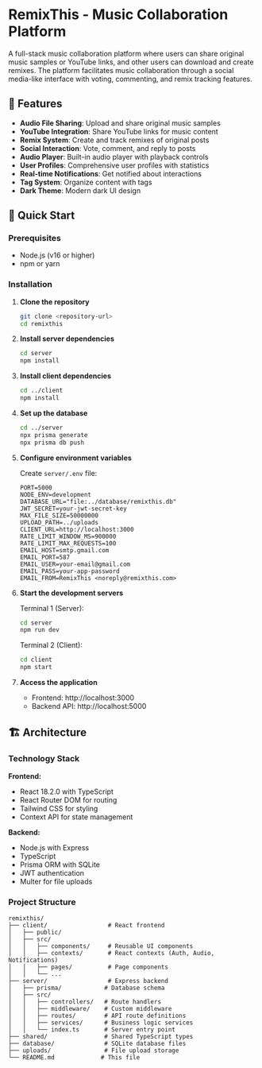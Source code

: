 # RemixThis - Music Collaboration Platform

A full-stack music collaboration platform where users can share original music samples or YouTube links, and other users can download and create remixes. The platform facilitates music collaboration through a social media-like interface with voting, commenting, and remix tracking features.

## 🎵 Features

- **Audio File Sharing**: Upload and share original music samples
- **YouTube Integration**: Share YouTube links for music content
- **Remix System**: Create and track remixes of original posts
- **Social Interaction**: Vote, comment, and reply to posts
- **Audio Player**: Built-in audio player with playback controls
- **User Profiles**: Comprehensive user profiles with statistics
- **Real-time Notifications**: Get notified about interactions
- **Tag System**: Organize content with tags
- **Dark Theme**: Modern dark UI design

## 🚀 Quick Start

### Prerequisites

- Node.js (v16 or higher)
- npm or yarn

### Installation

1. **Clone the repository**
   ```bash
   git clone <repository-url>
   cd remixthis
   ```

2. **Install server dependencies**
   ```bash
   cd server
   npm install
   ```

3. **Install client dependencies**
   ```bash
   cd ../client
   npm install
   ```

4. **Set up the database**
   ```bash
   cd ../server
   npx prisma generate
   npx prisma db push
   ```

5. **Configure environment variables**
   
   Create `server/.env` file:
   ```env
   PORT=5000
   NODE_ENV=development
   DATABASE_URL="file:../database/remixthis.db"
   JWT_SECRET=your-jwt-secret-key
   MAX_FILE_SIZE=50000000
   UPLOAD_PATH=../uploads
   CLIENT_URL=http://localhost:3000
   RATE_LIMIT_WINDOW_MS=900000
   RATE_LIMIT_MAX_REQUESTS=100
   EMAIL_HOST=smtp.gmail.com
   EMAIL_PORT=587
   EMAIL_USER=your-email@gmail.com
   EMAIL_PASS=your-app-password
   EMAIL_FROM=RemixThis <noreply@remixthis.com>
   ```

6. **Start the development servers**
   
   Terminal 1 (Server):
   ```bash
   cd server
   npm run dev
   ```
   
   Terminal 2 (Client):
   ```bash
   cd client
   npm start
   ```

7. **Access the application**
   - Frontend: http://localhost:3000
   - Backend API: http://localhost:5000

## 🏗️ Architecture

### Technology Stack

**Frontend:**
- React 18.2.0 with TypeScript
- React Router DOM for routing
- Tailwind CSS for styling
- Context API for state management

**Backend:**
- Node.js with Express
- TypeScript
- Prisma ORM with SQLite
- JWT authentication
- Multer for file uploads

### Project Structure

```
remixthis/
├── client/                 # React frontend
│   ├── public/
│   ├── src/
│   │   ├── components/     # Reusable UI components
│   │   ├── contexts/       # React contexts (Auth, Audio, Notifications)
│   │   ├── pages/          # Page components
│   │   └── ...
├── server/                 # Express backend
│   ├── prisma/            # Database schema
│   ├── src/
│   │   ├── controllers/   # Route handlers
│   │   ├── middleware/    # Custom middleware
│   │   ├── routes/        # API route definitions
│   │   ├── services/      # Business logic services
│   │   └── index.ts       # Server entry point
├── shared/                # Shared TypeScript types
├── database/              # SQLite database files
├── uploads/               # File upload storage
└── README.md             # This file
```
